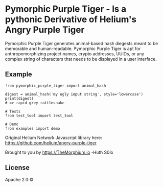 # Pymorphic Purple Tiger - Is a pythonic Derivative of Helium's Angry Purple Tiger
Pymorphic Purple Tiger generates animal-based hash diegests meant to be memorable
and human-readable. Pymorphic Purple Tiger is apt for anthropomorphizing project
names, crypto addresses, UUIDs, or any complex string of characters that
needs to be displayed in a user interface.

## Example

```
from pymorphic_purple_tiger import animal_hash

digest = animal_hash('my ugly input string', style='lowercase')
print(digest)
# => rapid grey rattlesnake

# Tests
from test_tool import test_tool

# Demo
from examples import demo

```

Original Helium Network Javascript library here: https://github.com/helium/angry-purple-tiger

Brought to you by https://TheMorphium.io
-Huth S0lo

## License
Apache 2.0 ©
